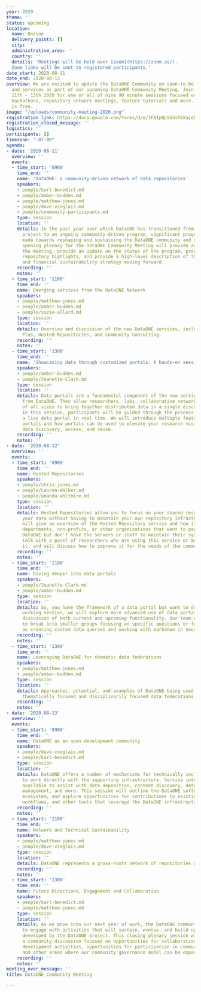 ```yaml
---
year: 2020
theme: ''
status: upcoming
location:
  name: Online
  delivery_points: []
  city: ''
  administrative_area: ''
  country: ''
  details: 'Meetings will be held over [zoom](https://zoom.us/). 
  Zoom links will be sent to registered participants.'
date_start: 2020-08-11
date_end: 2020-08-13
overview: We are excited to update the DataONE Community on soon-to-be-released products
  and services as part of our upcoming DataONE Community Meeting. Join us online August
  11th - 13th 2020 for one or all of nine 90 minute sessions focused on program updates,
  hackathons, repository network meetings, feature tutorials and more. Registration
  is free.
image: "/uploads/community-meeting-2020.png"
registration_link: https://docs.google.com/forms/d/e/1FAIpQLSd3st6XajdDODtp4jGwxGvwaiEnE_6C8qvJx-gqkHAmPAiQTw/viewform?usp=sf_link
registration_closed_message: ''
logistics: ''
participants: []
timezone: "-07:00"
agenda:
- date: '2020-08-11'
  overview: ''
  events:
  - time_start: '0900'
    time_end: ''
    name: 'DataONE: a community-driven network of data repositories'
    speakers:
    - people/karl-benedict.md
    - people/amber-budden.md
    - people/matthew-jones.md
    - people/dave-vieglais.md
    - people/community-participants.md
    type: session
    location: ''
    details: In the past year over which DataONE has transitioned from a largely NSF-funded
      project to an ongoing community-driven program, significant progress has been
      made towards reshaping and sustaining the DataONE community and network. This
      opening plenary for the DataONE Community Meeting will provide an overview of
      the meeting, provide an update on the status of the program, provide some network
      repository highlights, and provide a high-level description of the program's network
      and financial sustainability strategy moving forward.
    recording: ''
    notes: ''
  - time_start: '1100'
    time_end: ''
    name: Emerging services from the DataONE Network
    speakers:
    - people/matthew-jones.md
    - people/amber-budden.md
    - people/suzie-allard.md
    type: session
    location: ''
    details: Overview and discussion of the new DataONE services, including DataONE
      Plus, Hosted Repositories, and Community Consulting.
    recording: ''
    notes: ''
  - time_start: '1300'
    time_end: ''
    name: 'Showcasing data through customized portals: A hands-on session'
    speakers:
    - people/amber-budden.md
    - people/Jeanette-Clark.md
    type: session
    location: ''
    details: Data portals are a fundamental component of the new service offerings
      from DataONE. They allow researchers, labs, collaborative networks, and organizations
      of all sizes to bring together distributed data in a single discovery location.
      In this session, participants will be guided through the process of creating
      a live data portal in real time. We will introduce multiple features of data
      portals and how portals can be used to elevate your research visibility increasing
      data discovery, access, and reuse.
    recording: ''
    notes: ''
- date: '2020-08-12'
  overview: ''
  events:
  - time_start: '0900'
    time_end: ''
    name: Hosted Repositories
    speakers:
    - people/chris-jones.md
    - people/Lauren-Walker.md
    - people/amanda-whitmire.md
    type: session
    location: ''
    details: Hosted Repositories allow you to focus on your shared research and manage
      your data without having to maintain your own repository infrastructure. We
      will give an overview of the Hosted Repository service and how it can help labs,
      departments, non-profits, or other organizations that want to participate in
      DataONE but don't have the servers or staff to maintain their systems. We'll
      talk with a panel of researchers who are using this service or may benefit from
      it, and will discuss how to improve it for the needs of the community.
    recording: ''
    notes: ''
  - time_start: '1100'
    time_end: ''
    name: Diving deeper into data portals
    speakers:
    - people/Jeanette-Clark.md
    - people/amber-budden.md
    type: session
    location: ''
    details: So, you have the framework of a data portal but want to do more? In this
      working session, we will explore more advanced use of data portals including
      discussion of both current and upcoming functionality. Our team will be available
      to break into smaller groups focusing on specific questions or features such
      as creating custom data queries and working with markdown in your portal.
    recording: ''
    notes: ''
  - time_start: '1300'
    time_end: ''
    name: Leveraging DataONE for thematic data federations
    speakers:
    - people/matthew-jones.md
    - people/amber-budden.md
    type: session
    location: ''
    details: Approaches, potential, and examples of DataONE being used to support
      thematically focused and disciplinarily focused data federations.
    recording: ''
    notes: ''
- date: '2020-08-13'
  overview: ''
  events:
  - time_start: '0900'
    time_end: ''
    name: DataONE as an open development community
    speakers:
    - people/dave-vieglais.md
    - people/karl-benedict.md
    type: session
    location: ''
    details: DataONE offers a number of mechanisms for technically inclined users
      to work directly with the supporting infrastructure. Service interfaces are
      available to assist with data deposition, content discovery, data access, access
      management, and more. This session will outline the DataONE software and service
      ecosystem, and explore opportunities for contributions to existing or new widgets,
      workflows, and other tools that leverage the DataONE infrastructure.
    recording: ''
    notes: ''
  - time_start: '1100'
    time_end: ''
    name: Network and Technical Sustainability
    speakers:
    - people/matthew-jones.md
    - people/dave-vieglais.md
    type: session
    location: ''
    details: DataONE represents a grass-roots network of repositories with shared goals of interoperability and data discovery. In this session, we will discuss approaches to growing and sustaining the DataONE network of member repositories, and how new service offerings like DataONE Plus, new technical approaches like schema.org, and promoting shared infrastructure among repositories can facilitate sustainability for repositories and DataONE alike.
    recording: ''
    notes: ''
  - time_start: '1300'
    time_end: ''
    name: Future Directions, Engagement and Collaboration
    speakers:
    - people/karl-benedict.md
    - people/matthew-jones.md
    type: session
    location: ''
    details: As we move into our next year of work, the DataONE community will continue
      to engage with activities that will sustain, evolve, and build upon the capabilities
      developed by the DataONE project. This closing plenary session will feature
      a community discussion focused on opportunities for collaboration, community
      development activities, opportunities for participation in community leadership
      and other areas where our community governance model can be expanded and refined.
    recording: ''
    notes: ''
meeting_over_message: ''
title: DataONE Community Meeting

---
```

